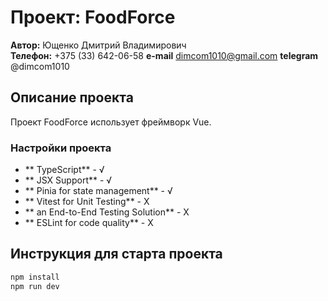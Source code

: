 # Проект: FoodForce

**Автор:** Ющенко Дмитрий Владимирович  
**Телефон:** +375 (33) 642-06-58
**e-mail** dimcom1010@gmail.com
**telegram** @dimcom1010


## Описание проекта
Проект FoodForce использует фреймворк Vue.

### Настройки проекта
- ** TypeScript** - √
- ** JSX Support** - √
- ** Pinia for state management** - √
- ** Vitest for Unit Testing** - Х
- ** an End-to-End Testing Solution** - Х
- ** ESLint for code quality** - Х

## Инструкция для старта проекта
```sh
npm install
npm run dev 
```